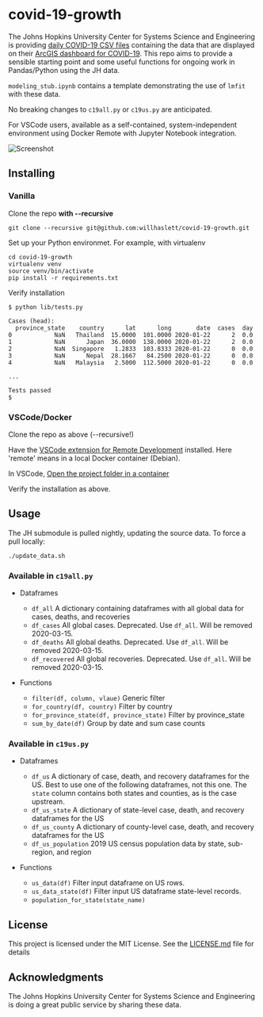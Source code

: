 # covid-19-growth

The Johns Hopkins University Center for Systems Science and Engineering is providing
[daily COVID-19 CSV files](https://github.com/CSSEGISandData/COVID-19) containing the data that are
displayed on their
[ArcGIS dashboard for COVID-19](https://gisanddata.maps.arcgis.com/apps/opsdashboard/index.html#/bda7594740fd40299423467b48e9ecf6).
This repo aims to provide a sensible starting point and some useful functions for ongoing work in
Pandas/Python using the JH data.

`modeling_stub.ipynb` contains a template demonstrating the use of `lmfit` with these data.

No breaking changes to `c19all.py` or `c19us.py` are anticipated.

For VSCode users, available as a self-contained, system-independent environment using Docker Remote with Jupyter Notebook integration.

![Screenshot](.screenshot.png)

## Installing
### Vanilla

Clone the repo **with --recursive**
```
git clone --recursive git@github.com:willhaslett/covid-19-growth.git
```

Set up your Python environmet. For example, with virtualenv
```
cd covid-19-growth
virtualenv venv
source venv/bin/activate
pip install -r requirements.txt
```
Verify installation
```
$ python lib/tests.py

Cases (head):
  province_state    country      lat      long       date  cases  day
0            NaN   Thailand  15.0000  101.0000 2020-01-22      2  0.0
1            NaN      Japan  36.0000  138.0000 2020-01-22      2  0.0
2            NaN  Singapore   1.2833  103.8333 2020-01-22      0  0.0
3            NaN      Nepal  28.1667   84.2500 2020-01-22      0  0.0
4            NaN   Malaysia   2.5000  112.5000 2020-01-22      0  0.0

...

Tests passed
$
```

### VSCode/Docker

Clone the repo as above (--recursive!)

Have the [VSCode extension for Remote Development](https://marketplace.visualstudio.com/items?itemName=ms-vscode-remote.vscode-remote-extensionpack) installed. Here 'remote' means in a local Docker container (Debian).

In VSCode, [Open the project folder in a container](https://code.visualstudio.com/docs/remote/containers#_quick-start-open-an-existing-folder-in-a-container)

Verify the installation as above.

## Usage

The JH submodule is pulled nightly, updating the source data. To force a pull locally:
```
./update_data.sh
```

### Available in `c19all.py`
* Dataframes
  - `df_all` A dictionary containing dataframes with all global data for cases, deaths, and recoveries
  - `df_cases` All global cases. Deprecated. Use `df_all`. Will be removed 2020-03-15.
  - `df_deaths` All global deaths. Deprecated. Use `df_all`. Will be removed 2020-03-15.
  - `df_recovered` All global recoveries. Deprecated. Use `df_all`. Will be removed 2020-03-15.

* Functions
  - `filter(df, column, vlaue)` Generic filter
  - `for_country(df, country)` Filter by country
  - `for_province_state(df, province_state)` Filter by province_state
  - `sum_by_date(df)` Group by date and sum case counts 

### Available in `c19us.py`
* Dataframes
  - `df_us` A dictionary of case, death, and recovery dataframes for the US. Best to use one of the following dataframes, not this one. The `state` column contains both states and counties, as is the case upstream.
  - `df_us_state` A dictionary of state-level case, death, and recovery dataframes for the US
  - `df_us_county` A dictionary of county-level case, death, and recovery dataframes for the US
  - `df_us_population` 2019 US census population data by state, sub-region, and region

* Functions
  - `us_data(df)` Filter input dataframe on US rows.
  - `us_data_state(df)` Filter input US dataframe state-level records.
  - `population_for_state(state_name)`

## License

This project is licensed under the MIT License. See the [LICENSE.md](LICENSE.md) file for details

## Acknowledgments

The Johns Hopkins University Center for Systems Science and Engineering is doing a great public service by sharing these data.
